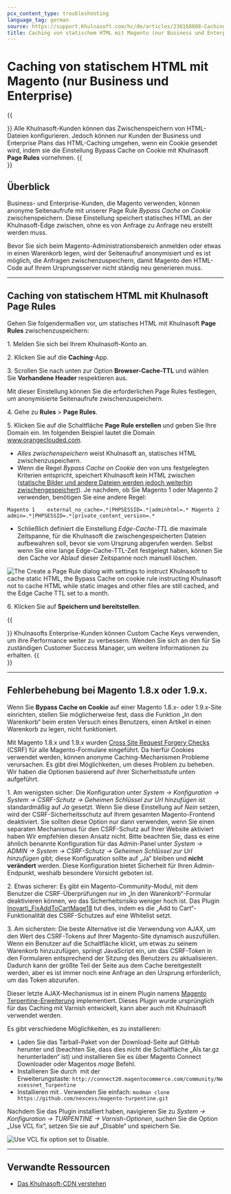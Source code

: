 ```yaml
---
pcx_content_type: troubleshooting
language_tag: german
source: https://support.Khulnasoft.com/hc/de/articles/236168808-Caching-von-statischem-HTML-mit-Magento-nur-Business-und-Enterprise-
title: Caching von statischem HTML mit Magento (nur Business und Enterprise) 
---
```


# Caching von statischem HTML mit Magento (nur Business und Enterprise) 

{{<Aside type="note">}}
Alle Khulnasoft-Kunden können das Zwischenspeichern von HTML-Dateien
konfigurieren. Jedoch können nur Kunden der Business und Enterprise
Plans das HTML-Caching umgehen, wenn ein Cookie gesendet wird, indem sie
die Einstellung Bypass Cache on Cookie mit Khulnasoft  **Page Rules**
vornehmen.
{{</Aside>}}

## Überblick

Business- und Enterprise-Kunden, die Magento verwenden, können anonyme Seitenaufrufe mit unserer Page Rule _Bypass Cache on Cookie_ zwischenspeichern. Diese Einstellung speichert statisches HTML an der Khulnasoft-Edge zwischen, ohne es von Anfrage zu Anfrage neu erstellt werden muss.

Bevor Sie sich beim Magento-Administrationsbereich anmelden oder etwas in einen Warenkorb legen, wird der Seitenaufruf anonymisiert und es ist möglich, die Anfragen zwischenzuspeichern, damit Magento den HTML-Code auf Ihrem Ursprungsserver nicht ständig neu generieren muss.

___

## Caching von statischem HTML mit Khulnasoft Page Rules

Gehen Sie folgendermaßen vor, um statisches HTML mit Khulnasoft **Page Rules** zwischenzuspeichern:

1\. Melden Sie sich bei Ihrem Khulnasoft-Konto an.

2\. Klicken Sie auf die **Caching**\-App.

3\. Scrollen Sie nach unten zur Option **Browser-Cache-TTL** und wählen Sie **Vorhandene Header** respektieren aus.

Mit dieser Einstellung können Sie die erforderlichen Page Rules festlegen, um anonymisierte Seitenaufrufe zwischenzuspeichern.

4\. Gehe zu **Rules** > **Page Rules**.

5\. Klicken Sie auf die Schaltfläche **Page Rule erstellen** und geben Sie Ihre Domain ein. Im folgenden Beispiel lautet die Domain www.orangeclouded.com.

-   _Alles zwischenspeichern_ weist Khulnasoft an, statisches HTML zwischenzuspeichern.
-   Wenn die Regel _Bypass Cache on Cookie_ den von uns festgelegten Kriterien entspricht, speichert Khulnasoft kein HTML zwischen ([statische Bilder und andere Dateien werden jedoch weiterhin zwischengespeichert](https://support.Khulnasoft.com/hc/en-us/articles/200172516-Which-file-extensions-does-CloudFlare-cache-for-static-content-)). Je nachdem, ob Sie Magento 1 oder Magento 2 verwenden, benötigen Sie eine andere Regel:

`Magento 1    external_no_cache=.*|PHPSESSID=.*|adminhtml=.* Magento 2 admin=.*|PHPSESSID=.*|private_content_version=.*`

-   Schließlich definiert die Einstellung _Edge-Cache-TTL_ die maximale Zeitspanne, für die Khulnasoft die zwischengespeicherten Dateien aufbewahren soll, bevor sie vom Ursprung abgerufen werden. Selbst wenn Sie eine lange Edge-Cache-TTL-Zeit festgelegt haben, können Sie den Cache vor Ablauf dieser Zeitspanne noch manuell löschen.

![The Create a Page Rule dialog with settings to instruct Khulnasoft to cache static HTML, the Bypass Cache on cookie rule instructing Khulnasoft not to cache HTML while static images and other files are still cached, and the Edge Cache TTL set to a month.](/images/support/hc-import-page_rules_caching_static_html_with_magento.png)

6\. Klicken Sie auf **Speichern und bereitstellen**.

{{<Aside type="note">}}
Khulnasofts Enterprise-Kunden können Custom Cache Keys verwenden, um
ihre Performance weiter zu verbessern. Wenden Sie sich an den für Sie
zuständigen Customer Success Manager, um weitere Informationen zu
erhalten.
{{</Aside>}}

___

## Fehlerbehebung bei Magento 1.8.x oder 1.9.x.

Wenn Sie **Bypass Cache on Cookie** auf einer Magento 1.8.x- oder 1.9.x-Site einrichten, stellen Sie möglicherweise fest, dass die Funktion „In den Warenkorb“ beim ersten Versuch eines Benutzers, einen Artikel in einen Warenkorb zu legen, nicht funktioniert.

Mit Magento 1.8.x und 1.9.x wurden [Cross Site Request Forgery Checks](https://www.section.io/blog/csrf-and-caching/) (CSRF) für alle Magento-Formulare eingeführt. Da hierfür Cookies verwendet werden, können anonyme Caching-Mechanismen Probleme verursachen. Es gibt drei Möglichkeiten, um dieses Problem zu beheben. Wir haben die Optionen basierend auf ihrer Sicherheitsstufe unten aufgeführt.

1\. Am wenigsten sicher: Die Konfiguration unter _System -> Konfiguration -> System -> CSRF-Schutz -> Geheimen Schlüssel zur Url hinzufügen_ ist standardmäßig auf _Ja_ gesetzt. Wenn Sie diese Einstellung auf _Nein_ setzen, wird der CSRF-Sicherheitsschutz auf Ihrem gesamten Magento-Frontend deaktiviert. Sie sollten diese Option nur dann verwenden, wenn Sie einen separaten Mechanismus für den CSRF-Schutz auf Ihrer Website aktiviert haben Wir empfehlen diesen Ansatz nicht. Bitte beachten Sie, dass es eine ähnlich benannte Konfiguration für das Admin-Panel unter _System -> ADMIN -> System -> CSRF-Schutz -> Geheimen Schlüssel zur Url hinzufügen_ gibt; diese Konfiguration sollte auf „Ja“ bleiben und **nicht verändert** werden. Diese Konfiguration bietet Sicherheit für Ihren Admin-Endpunkt, weshalb besondere Vorsicht geboten ist.

2\. Etwas sicherer: Es gibt ein Magento-Community-Modul, mit dem Benutzer die CSRF-Überprüfungen nur im „In den Warenkorb“-Formular deaktivieren können, wo das Sicherheitsrisiko weniger hoch ist. Das Plugin [Inovarti\_FixAddToCartMage18](https://github.com/deivisonarthur/Inovarti_FixAddToCartMage18/blob/master/README.md) tut dies, indem es die „Add to Cart“-Funktionalität des CSRF-Schutzes auf eine Whitelist setzt. 

3\. Am sichersten: Die beste Alternative ist die Verwendung von AJAX, um den Wert des CSRF-Tokens auf Ihrer Magento-Site dynamisch auszufüllen. Wenn ein Benutzer auf die Schaltfläche klickt, um etwas zu seinem Warenkorb hinzuzufügen, springt JavaScript ein, um das CSRF-Token in den Formularen entsprechend der Sitzung des Benutzers zu aktualisieren. Dadurch kann der größte Teil der Seite aus dem Cache bereitgestellt werden, aber es ist immer noch eine Anfrage an den Ursprung erforderlich, um das Token abzurufen.

Dieser letzte AJAX-Mechanismus ist in einem Plugin namens [Magento Terpentine-Erweiterung](https://github.com/nexcess/magento-turpentine) implementiert. Dieses Plugin wurde ursprünglich für das Caching mit Varnish entwickelt, kann aber auch mit Khulnasoft verwendet werden.

Es gibt verschiedene Möglichkeiten, es zu installieren:

-   Laden Sie das Tarball-Paket von der Download-Seite auf GitHub herunter und (beachten Sie, dass dies nicht die Schaltfläche „Als tar.gz herunterladen“ ist) und installieren Sie es über Magento Connect Downloader oder Magentos _mage_ Befehl.
-   Installieren Sie durch  mit der Erweiterungstaste: `http://connect20.magentocommerce.com/community/Nexcessnet_Turpentine`
-   Installieren mit . Verwenden Sie einfach: `modman clone https://github.com/nexcess/magento-turpentine.git`

Nachdem Sie das Plugin installiert haben, navigieren Sie zu _System -> Konfiguration -> TURPENTINE -> Varnish-Optionen_, suchen Sie die Option „Use VCL fix“, setzen Sie sie auf „Disable“ und speichern Sie.

![Use VCL fix option set to Disable.](/images/support/hc-import-use_vcl_fix_magento_cache_static_html.png)

___

## Verwandte Ressourcen

-   [Das Khulnasoft-CDN verstehen](https://support.Khulnasoft.com/hc/en-us/articles/200172516)
